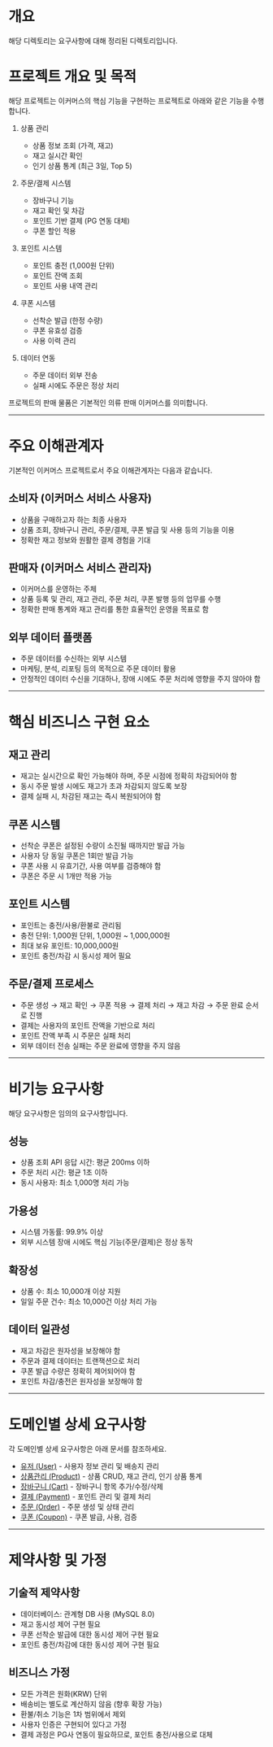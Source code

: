 # 개요
해당 디렉토리는 요구사항에 대해 정리된 디렉토리입니다.

# 프로젝트 개요 및 목적
해당 프로젝트는 이커머스의 핵심 기능을 구현하는 프로젝트로 아래와 같은 기능을 수행합니다.

1. 상품 관리
   - 상품 정보 조회 (가격, 재고)
   - 재고 실시간 확인
   - 인기 상품 통계 (최근 3일, Top 5)

2. 주문/결제 시스템
   - 장바구니 기능
   - 재고 확인 및 차감
   - 포인트 기반 결제 (PG 연동 대체)
   - 쿠폰 할인 적용

3. 포인트 시스템
   - 포인트 충전 (1,000원 단위)
   - 포인트 잔액 조회
   - 포인트 사용 내역 관리

4. 쿠폰 시스템
   - 선착순 발급 (한정 수량)
   - 쿠폰 유효성 검증
   - 사용 이력 관리

5. 데이터 연동
   - 주문 데이터 외부 전송
   - 실패 시에도 주문은 정상 처리

프로젝트의 판매 물품은 기본적인 의류 판매 이커머스를 의미합니다.

---

# 주요 이해관계자

기본적인 이커머스 프로젝트로서 주요 이해관계자는 다음과 같습니다.

## 소비자 (이커머스 서비스 사용자)
- 상품을 구매하고자 하는 최종 사용자
- 상품 조회, 장바구니 관리, 주문/결제, 쿠폰 발급 및 사용 등의 기능을 이용
- 정확한 재고 정보와 원활한 결제 경험을 기대

## 판매자 (이커머스 서비스 관리자)
- 이커머스를 운영하는 주체
- 상품 등록 및 관리, 재고 관리, 주문 처리, 쿠폰 발행 등의 업무를 수행
- 정확한 판매 통계와 재고 관리를 통한 효율적인 운영을 목표로 함

## 외부 데이터 플랫폼
- 주문 데이터를 수신하는 외부 시스템
- 마케팅, 분석, 리포팅 등의 목적으로 주문 데이터 활용
- 안정적인 데이터 수신을 기대하나, 장애 시에도 주문 처리에 영향을 주지 않아야 함

---

# 핵심 비즈니스 구현 요소

## 재고 관리
- 재고는 실시간으로 확인 가능해야 하며, 주문 시점에 정확히 차감되어야 함
- 동시 주문 발생 시에도 재고가 초과 차감되지 않도록 보장
- 결제 실패 시, 차감된 재고는 즉시 복원되어야 함

## 쿠폰 시스템
- 선착순 쿠폰은 설정된 수량이 소진될 때까지만 발급 가능
- 사용자 당 동일 쿠폰은 1회만 발급 가능
- 쿠폰 사용 시 유효기간, 사용 여부를 검증해야 함
- 쿠폰은 주문 시 1개만 적용 가능

## 포인트 시스템
- 포인트는 충전/사용/환불로 관리됨
- 충전 단위: 1,000원 단위, 1,000원 ~ 1,000,000원
- 최대 보유 포인트: 10,000,000원
- 포인트 충전/차감 시 동시성 제어 필요

## 주문/결제 프로세스
- 주문 생성 → 재고 확인 → 쿠폰 적용 → 결제 처리 → 재고 차감 → 주문 완료 순서로 진행
- 결제는 사용자의 포인트 잔액을 기반으로 처리
- 포인트 잔액 부족 시 주문은 실패 처리
- 외부 데이터 전송 실패는 주문 완료에 영향을 주지 않음

---

# 비기능 요구사항
해당 요구사항은 임의의 요구사항입니다.

## 성능
- 상품 조회 API 응답 시간: 평균 200ms 이하
- 주문 처리 시간: 평균 1초 이하
- 동시 사용자: 최소 1,000명 처리 가능

## 가용성
- 시스템 가동률: 99.9% 이상
- 외부 시스템 장애 시에도 핵심 기능(주문/결제)은 정상 동작

## 확장성
- 상품 수: 최소 10,000개 이상 지원
- 일일 주문 건수: 최소 10,000건 이상 처리 가능

## 데이터 일관성
- 재고 차감은 원자성을 보장해야 함
- 주문과 결제 데이터는 트랜잭션으로 처리
- 쿠폰 발급 수량은 정확히 제어되어야 함
- 포인트 차감/충전은 원자성을 보장해야 함

---

# 도메인별 상세 요구사항
각 도메인별 상세 요구사항은 아래 문서를 참조하세요.
- [유저 (User)](./user.md) - 사용자 정보 관리 및 배송지 관리
- [상품관리 (Product)](./product.md) - 상품 CRUD, 재고 관리, 인기 상품 통계
- [장바구니 (Cart)](./cart.md) - 장바구니 항목 추가/수정/삭제
- [결제 (Payment)](./payment.md) - 포인트 관리 및 결제 처리
- [주문 (Order)](./order.md) - 주문 생성 및 상태 관리
- [쿠폰 (Coupon)](./coupon.md) - 쿠폰 발급, 사용, 검증

---

# 제약사항 및 가정

## 기술적 제약사항
- 데이터베이스: 관계형 DB 사용 (MySQL 8.0)
- 재고 동시성 제어 구현 필요
- 쿠폰 선착순 발급에 대한 동시성 제어 구현 필요
- 포인트 충전/차감에 대한 동시성 제어 구현 필요

## 비즈니스 가정
- 모든 가격은 원화(KRW) 단위
- 배송비는 별도로 계산하지 않음 (향후 확장 가능)
- 환불/취소 기능은 1차 범위에서 제외
- 사용자 인증은 구현되어 있다고 가정
- 결제 과정은 PG사 연동이 필요하므로, 포인트 충전/사용으로 대체